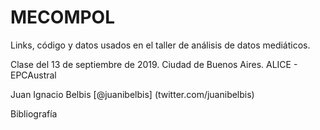 # MECOMPOL
Links, código y datos usados en el taller de análisis de datos mediáticos.

Clase del 13 de septiembre de 2019. Ciudad de Buenos Aires. ALICE - EPCAustral

Juan Ignacio Belbis
[@juanibelbis] (twitter.com/juanibelbis)

Bibliografía
